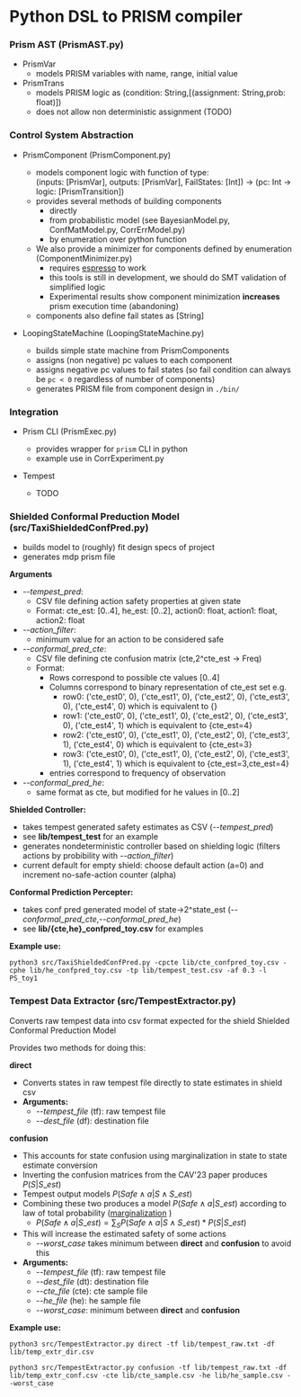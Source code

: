 # Python DSL to PRISM compiler


### Prism AST (PrismAST.py)

* PrismVar
  * models PRISM variables with name, range, initial value
* PrismTrans
  * models PRISM logic as (condition: String,[(assignment: String,prob: float)])
  * does not allow non deterministic assignment (TODO)

### Control System Abstraction

* PrismComponent (PrismComponent.py)
  * models component logic with function of type: \
    (inputs: [PrismVar], outputs: [PrismVar], FailStates: [Int]) -> (pc: Int -> logic: [PrismTransition])
  * provides several methods of building components
	* directly 
	* from probabilistic model (see BayesianModel.py, ConfMatModel.py, CorrErrModel.py)
	* by enumeration over python function
  * We also provide a minimizer for components defined by enumeration (ComponentMinimizer.py)
    * requires [espresso](https://github.com/classabbyamp/espresso-logic) to work
	* this tools is still in development, we should do SMT validation of simplified logic
    * Experimental results show component minimization **increases** prism execution time (abandoning)
  * components also define fail states as [String]
	
* LoopingStateMachine (LoopingStateMachine.py)
  * builds simple state machine from PrismComponents
  * assigns (non negative) pc values to each component
  * assigns negative pc values to fail states (so fail condition can always be `pc < 0` regardless of number of components)
  * generates PRISM file from component design in `./bin/`
  

### Integration

* Prism CLI (PrismExec.py)
  * provides wrapper for `prism` CLI in python
  * example use in CorrExperiment.py

* Tempest
  * TODO


### Shielded Conformal Preduction Model (src/TaxiShieldedConfPred.py)

* builds model to (roughly) fit design specs of project
* generates mdp prism file

**Arguments**

* _-\-tempest_pred_: 
  * CSV file defining action safety properties at given state
  * Format: cte\_est: [0..4], he\_est: [0..2], action0: float, action1: float, action2: float
* _-\-action\_filter_: 
  * minimum value for an action to be considered safe
* _-\-conformal\_pred\_cte_: 
  * CSV file defining cte confusion matrix (cte,2^cte\_est -> Freq)
  * Format:
    * Rows correspond to possible cte values [0..4]
    * Columns correspond to binary representation of cte\_est set e.g.
      * row0: ('cte_est0', 0), ('cte_est1', 0), ('cte_est2', 0), ('cte_est3', 0), ('cte_est4', 0) which is equivalent to {}
      * row1: ('cte_est0', 0), ('cte_est1', 0), ('cte_est2', 0), ('cte_est3', 0), ('cte_est4', 1) which is equivalent to {cte_est=4}
      * row2: ('cte_est0', 0), ('cte_est1', 0), ('cte_est2', 0), ('cte_est3', 1), ('cte_est4', 0) which is equivalent to {cte_est=3}
      * row3: ('cte_est0', 0), ('cte_est1', 0), ('cte_est2', 0), ('cte_est3', 1), ('cte_est4', 1) which is equivalent to {cte_est=3,cte_est=4}
     * entries correspond to frequency of observation
* _-\-conformal\_pred\_he_:
  * same format as cte, but modified for he values in [0..2]

**Shielded Controller:**

* takes tempest generated safety estimates as CSV (_-\-tempest_pred_)
* see **lib/tempest_test** for an example
* generates nondeterministic controller based on shielding logic (filters actions by probibility with _-\-action\_filter_)
* current default for empty shield: choose default action (a=0) and increment no-safe-action counter (alpha)

**Conformal Prediction Percepter:**

* takes conf pred generated model of state->2^state\_est (_-\-conformal\_pred\_cte_,_-\-conformal\_pred\_he_)
* see **lib/{cte,he}\_confpred\_toy.csv** for examples

**Example use:**

```python3 src/TaxiShieldedConfPred.py -cpcte lib/cte_confpred_toy.csv -cphe lib/he_confpred_toy.csv -tp lib/tempest_test.csv -af 0.3 -l PS_toy1```

### Tempest Data Extractor (src/TempestExtractor.py)

Converts raw tempest data into csv format expected for the shield Shielded Conformal Preduction Model

Provides two methods for doing this:

**direct**

* Converts states in raw tempest file directly to state estimates in shield csv
* **Arguments:**
  * _-\-tempest_file_ (tf): raw tempest file
  * _-\-dest_file_ (df): destination file

**confusion**

* This accounts for state confusion using marginalization in state to state estimate conversion
* Inverting the confusion matrices from the CAV'23 paper produces $P(S | S\_est)$
* Tempest output models $P(Safe \land a | S \land S\_est)$
* Combining these two produces a model $P(Safe \land a | S\_est)$ according to law of total probability ([marginalization](https://math.stackexchange.com/questions/2377816/applying-law-of-total-probability-to-conditional-probability) )
  * $P(Safe \land a | S\_est) = \sum_S P(Safe \land a | S \land S\_est) * P(S | S\_est)$
* This will increase the estimated safety of some actions
  * _-\-worst_case_ takes minimum between **direct** and **confusion** to avoid this
* **Arguments:**
  * _-\-tempest_file_ (tf): raw tempest file
  * _-\-dest_file_ (dt): destination file
  * _-\-cte_file_ (cte): cte sample file
  * _-\-he_file_ (he): he sample file
  * _-\-worst_case_: minimum between **direct** and **confusion**
  
**Example use:**

```python3 src/TempestExtractor.py direct -tf lib/tempest_raw.txt -df lib/temp_extr_dir.csv```

```python3 src/TempestExtractor.py confusion -tf lib/tempest_raw.txt -df lib/temp_extr_conf.csv -cte lib/cte_sample.csv -he lib/he_sample.csv --worst_case```
